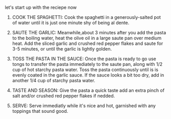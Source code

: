 let's start up with the reciepe now  

1. COOK THE SPAGHETTI: Cook the spaghetti in a generously-salted pot of water until it is just one minute shy of being al dente.

2. SAUTE THE GARLIC: Meanwhile,about 3 minutes after you add the pasta to the boiling water, heat the olive oil in a large saute pan over medium heat. Add the sliced garlic and crushed red pepper flakes and saute for 3-5 minutes, or until the garlic is lightly golden.

3. TOSS THE PASTA IN THE SAUCE: Once the pasta is ready to go use tongs to transfer the pasta immediately to the saute pan, along with 1/2 cup of hot starchy pasta water. Toss the pasta continuously  until is is evenly coated in the garlic sauce. If the sauce looks a bit too dry, add in another 1/4 cup of starchy pasta water.

4. TASTE AND SEASON: Give the pasta a quick taste add an extra pinch of salt and/or crushed red pepper flakes if nedded.

5. SERVE: Serve immediatly while it's nice and hot, garnished with any toppings that sound good. 